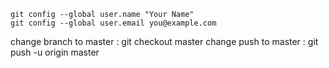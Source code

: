 
    git config --global user.name "Your Name"
    git config --global user.email you@example.com
change branch  to master : 
    git checkout  master
change push to master :
    git push -u origin master

